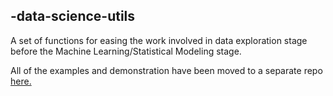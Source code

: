 ## -data-science-utils

A set of functions for easing the work involved in data exploration stage before the Machine
Learning/Statistical Modeling stage.

All of the examples and demonstration have been moved to a separate repo [here.](https://github.com/anandjeyahar/mlDemoExamples)
